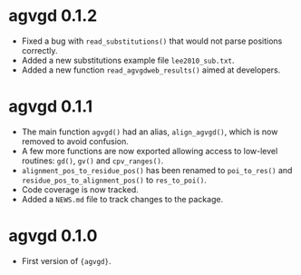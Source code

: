# agvgd 0.1.2

* Fixed a bug with `read_substitutions()` that would not parse positions correctly.
* Added a new substitutions example file `lee2010_sub.txt`.
* Added a new function `read_agvgdweb_results()` aimed at developers.

# agvgd 0.1.1

* The main function `agvgd()` had an alias, `align_agvgd()`, which is now removed to avoid confusion.
* A few more functions are now exported allowing access to low-level routines: `gd()`, `gv()` and `cpv_ranges()`.
* `alignment_pos_to_residue_pos()` has been renamed to `poi_to_res()` and `residue_pos_to_alignment_pos()` to `res_to_poi()`.
* Code coverage is now tracked.
* Added a `NEWS.md` file to track changes to the package.

# agvgd 0.1.0

* First version of `{agvgd}`.

